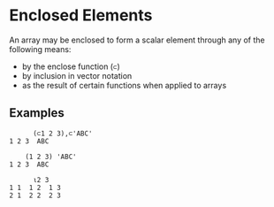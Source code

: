 # Enclosed Elements

An array may be enclosed to form a scalar element through any of the following means:

- by the enclose function (`⊂`)
- by inclusion in vector notation
- as the result of certain functions when applied to arrays

## Examples
```apl
      (⊂1 2 3),⊂'ABC'
1 2 3  ABC
			 
	(1 2 3) 'ABC'
1 2 3  ABC
			 
      ⍳2 3
1 1  1 2  1 3
2 1  2 2  2 3
```

